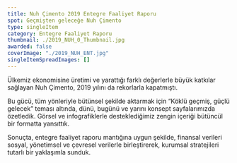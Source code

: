 ```yaml
---
title: Nuh Çimento 2019 Entegre Faaliyet Raporu
spot: Geçmişten geleceğe Nuh Çimento
type: singleItem
category: Entegre Faaliyet Raporu
thumbnail: ./2019_NUH_0_Thumbnail.jpg
awarded: false
coverImage: "./2019_NUH_ENT.jpg"
singleItemSpreadImages: []
---
```


Ülkemiz ekonomisine üretimi ve yarattığı farklı değerlerle büyük katkılar sağlayan Nuh Çimento, 2019 yılını da rekorlarla kapatmıştı.

Bu gücü, tüm yönleriyle bütünsel şekilde aktarmak için “Köklü geçmiş, güçlü gelecek” teması altında, dünü, bugünü ve yarını konsept sayfalarımızda özetledik. Görsel ve infografiklerle desteklediğimiz zengin içeriği bütüncül bir formatta yansıttık.

Sonuçta, entegre faaliyet raporu mantığına uygun şekilde, finansal verileri sosyal, yönetimsel ve çevresel verilerle birleştirerek, kurumsal stratejileri tutarlı bir yaklaşımla sunduk.
